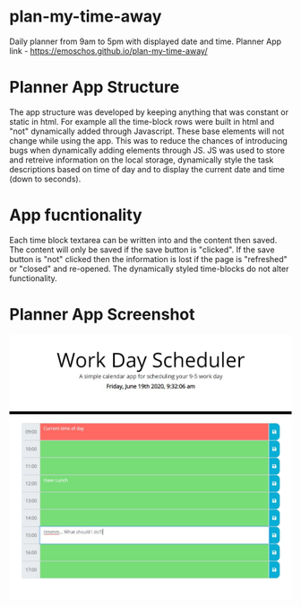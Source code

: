 # plan-my-time-away
Daily planner from 9am to 5pm with displayed date and time.
Planner App link - https://emoschos.github.io/plan-my-time-away/

# Planner App Structure
The app structure was developed by keeping anything that was constant or static in html.
For example all the time-block rows were built in html and "not" dynamically added through Javascript.  These base elements will not change while using the app. This was to reduce the chances of introducing bugs when dynamically adding elements through JS.
JS was used to store and retreive information on the local storage, dynamically style the task descriptions based on time of day and to display the current date and time (down to seconds).

# App fucntionality
Each time block textarea can be written into and the content then  saved.  The content will only be saved if the save button is "clicked".  If the save button is "not" clicked then the information is lost if the page is "refreshed" or "closed" and re-opened. 
The dynamically styled time-blocks do not alter functionality.

# Planner App Screenshot

![Planner App](./planner-app-screenshot.JPG)
